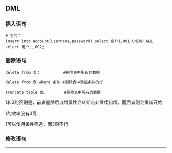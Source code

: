 ## DML

### 插入语句

```mysql
# 方式二
insert into account(username,password) select 用户1,001 UNION ALL select 用户二,002;
```

### 删除语句

```mysql
delete from 表；          #删除表中所有的数据
```

```mysql
delete from 表 where 条件 #删除表中满足条件的行
```

```mysql
truncate table 表;        #删除表中所有的数据
```

1和3的区别是，前者删除后自增属性会从断点处继续自增，而后者则会重新开始

1的效率没有3高

1可以使用条件筛选，而3则不行

### 修改语句

----

